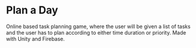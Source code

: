 # Plan a Day
Online based task planning game, where the user will be given a list of tasks and the user has to
plan according to either time duration or priority. Made with Unity and Firebase.
